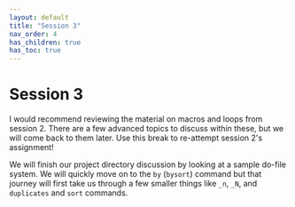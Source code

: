 ```yaml
---
layout: default
title: "Session 3"
nav_order: 4
has_children: true
has_toc: true
---
```


# Session 3

I would recommend reviewing the material on macros and loops from session 2. There are a few advanced topics to discuss within these, but we will come back to them later. Use this break to re-attempt session 2's assignment!

We will finish our project directory discussion by looking at a sample do-file system. We will quickly move on to the ``by`` (``bysort``) command but that journey will first take us through a few smaller things like ``_n``, ``_N``, and ``duplicates`` and ``sort`` commands. 
